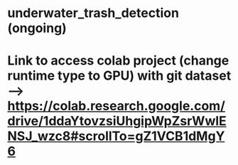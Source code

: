 # underwater_trash_detection (ongoing)
# Link to access colab project (change runtime type to GPU) with git dataset --> https://colab.research.google.com/drive/1ddaYtovzsiUhgipWpZsrWwlENSJ_wzc8#scrollTo=gZ1VCB1dMgY6

